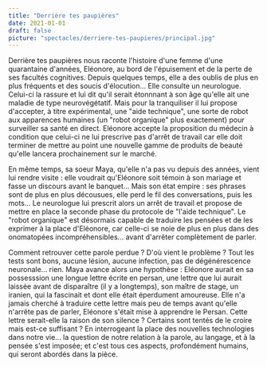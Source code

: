 ```yaml
---
title: "Derrière tes paupières"
date: 2021-01-01
draft: false
picture: "spectacles/derriere-tes-paupieres/principal.jpg"
---
```



Derrière tes paupières nous raconte l'histoire d'une femme d'une quarantaine d'années, Eléonore, au bord de l'épuisement et de la perte de ses facultés cognitives. Depuis quelques temps, elle a des oublis de plus en plus fréquents et des soucis d'élocution... Elle consulte un neurologue. Celui-ci la rassure et lui dit qu'il serait étonnnant à son âge qu'elle ait une maladie de type neurovégétatif. Mais pour la tranquiliser il lui propose d'accepter, à titre expérimental, une "aide technique", une sorte de robot aux apparences humaines (un "robot organique" plus exactement) pour surveiller sa santé en direct. Eléonore accepte la proposition du médecin à condition que celui-ci ne lui prescrive pas d'arrêt de travail car elle doit terminer de mettre au point une nouvelle gamme de produits de beauté qu'elle lancera prochainement sur le marché.

En même temps, sa soeur Maya, qu'elle n'a pas vu depuis des années, vient lui rendre visite : elle voudrait qu'Eléonore soit témoin à son mariage et fasse un discours avant le banquet... Mais son état empire : ses phrases sont de plus en plus décousues, elle perd le fil des conversations, puis les mots... Le neurologue lui prescrit alors un arrêt de travail et propose de mettre en place la seconde phase du protocole de "l'aide technique". Le "robot organique" est désormais capable de traduire les pensées et de les exprimer à la place d'Eléonore, car celle-ci se noie de plus en plus dans des onomatopées incompréhensibles... avant d'arrêter complètement de parler.

Comment retrouver cette parole perdue ? D'où vient le problème ? Tout les tests sont bons, aucune lésion, aucune infection, pas de dégénérescence neuronale... rien.
Maya avance alors une hypothèse : Eléonore aurait en sa possesssion une longue lettre écrite en persan, une lettre que lui aurait laissée avant de disparaître (il y a longtemps), son maître de stage, un iranien, qui la fascinait et dont elle était éperdument amoureuse. Elle n'a jamais cherché à traduire cette lettre mais peu de temps avant qu'elle n'arrête pas de parler, Eléonore s'était mise à apprendre le Persan. Cette lettre serait-elle la raison de son silence ? Certains sont tentés de le croire mais est-ce suffisant ? En interrogeant la place des nouvelles technologies dans notre vie... la question de notre relation à la parole, au langage, et à la pensée s'est imposée; et c'est tous ces aspects, profondément humains, qui seront abordés dans la pièce.
